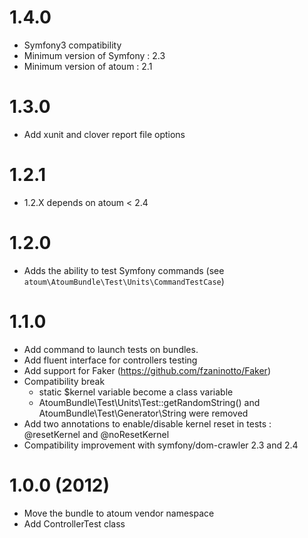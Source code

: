 1.4.0
=====

* Symfony3 compatibility
* Minimum version of Symfony : 2.3
* Minimum version of atoum : 2.1

1.3.0
=====

* Add xunit and clover report file options

1.2.1
=====

* 1.2.X depends on atoum < 2.4

1.2.0
=====

* Adds the ability to test Symfony commands (see `atoum\AtoumBundle\Test\Units\CommandTestCase`)

1.1.0
=====

  * Add command to launch tests on bundles.
  * Add fluent interface for controllers testing
  * Add support for Faker (https://github.com/fzaninotto/Faker)
  * Compatibility break
      * static $kernel variable become a class variable
      * AtoumBundle\Test\Units\Test::getRandomString() and AtoumBundle\Test\Generator\String were removed
  * Add two annotations to enable/disable kernel reset in tests : @resetKernel and @noResetKernel
  * Compatibility improvement with symfony/dom-crawler 2.3 and 2.4

1.0.0 (2012)
============

  * Move the bundle to atoum vendor namespace
  * Add ControllerTest class
